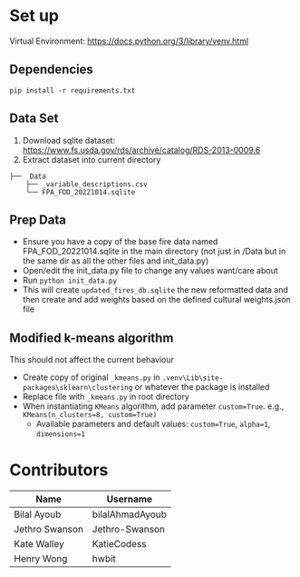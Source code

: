 # Set up

Virtual Environment: https://docs.python.org/3/library/venv.html

## Dependencies

`pip install -r requirements.txt`

## Data Set

1. Download sqlite dataset: https://www.fs.usda.gov/rds/archive/catalog/RDS-2013-0009.6
2. Extract dataset into current directory
```
├──  Data
    ├── _variable_descriptions.csv
    └── FPA_FOD_20221014.sqlite
```
## Prep Data
- Ensure you have a copy of the base fire data named FPA_FOD_20221014.sqlite in the main directory (not just in /Data but in the same dir as all the other files and init_data.py)
- Open/edit the init_data.py file to change any values want/care about
- Run `python init_data.py`
- This will create `updated_fires_db.sqlite` the new reformatted data and then create and add weights based on the defined cultural weights.json file

## Modified k-means algorithm
This should not affect the current behaviour
- Create copy of original `_kmeans.py` in `.venv\Lib\site-packages\sklearn\clustering` or whatever the package is installed
- Replace file with `_kmeans.py` in root directory
- When instantiating `KMeans` algorithm, add parameter `custom=True`. e.g., `KMeans(n_clusters=8, custom=True)`
  - Available parameters and default values: `custom=True`, `alpha=1`, `dimensions=1`

# Contributors

| Name | Username |
|---|---|
| Bilal Ayoub | bilalAhmadAyoub |
| Jethro Swanson | Jethro-Swanson |
| Kate Walley | KatieCodess |
| Henry Wong | hwbit |
